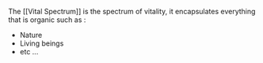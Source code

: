 The [[Vital Spectrum]] is the spectrum of vitality, it encapsulates everything that is organic such as :

- Nature
- Living beings
- etc ...